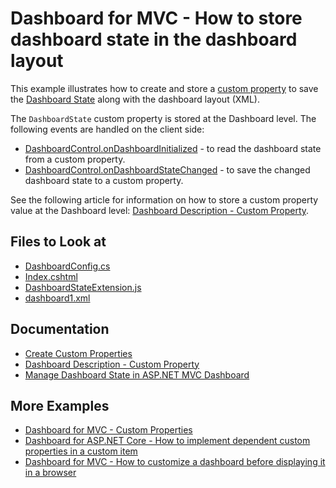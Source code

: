 # Dashboard for MVC - How to store dashboard state in the dashboard layout

This example illustrates how to create and store a [custom property](https://docs.devexpress.com/Dashboard/401702/web-dashboard/ui-elements-and-customization/create-custom-properties) to save the [Dashboard State](https://docs.devexpress.com/Dashboard/119765/web-dashboard/aspnet-mvc-dashboard-extension/manage-dashboard-state) along with the dashboard layout (XML).

The `DashboardState` custom property is stored at the Dashboard level. The following events are handled on the client side:

* [DashboardControl.onDashboardInitialized](https://docs.devexpress.com/Dashboard/js-DevExpress.Dashboard.DashboardControlOptions#js_devexpress_dashboard_dashboardcontroloptions_ondashboardinitialized) - to read the dashboard state from a custom property.
* [DashboardControl.onDashboardStateChanged](https://docs.devexpress.com/Dashboard/js-DevExpress.Dashboard.DashboardControlOptions#js_devexpress_dashboard_dashboardcontroloptions_ondashboardstatechanged) - to save the changed dashboard state to a custom property.

See the following article for information on how to store a custom property value at the Dashboard level: [Dashboard Description - Custom Property](https://docs.devexpress.com/Dashboard/401710/web-dashboard/ui-elements-and-customization/create-custom-properties/dashboard-description-custom-property).

<!-- default file list -->
## Files to Look at

* [DashboardConfig.cs](./CS/App_Start/DashboardConfig.cs)
* [Index.cshtml](./CS/Views/Home/Index.cshtml)
* [DashboardStateExtension.js](./CS/Scripts/DashboardStateExtension.js)
* [dashboard1.xml](./CS/App_Data/Dashboards/dashboard1.xml)

<!-- default file list end -->


## Documentation

- [Create Custom Properties](https://docs.devexpress.com/Dashboard/401702/web-dashboard/ui-elements-and-customization/create-custom-properties)
- [Dashboard Description - Custom Property](https://docs.devexpress.com/Dashboard/401710/web-dashboard/ui-elements-and-customization/create-custom-properties/dashboard-description-custom-property)
- [Manage Dashboard State in ASP.NET MVC Dashboard](https://docs.devexpress.com/Dashboard/119765/web-dashboard/aspnet-mvc-dashboard-extension/manage-dashboard-state)

## More Examples

- [Dashboard for MVC - Custom Properties](https://github.com/DevExpress-Examples/asp-net-mvc-dashboard-custom-properties-sample)
- [Dashboard for ASP.NET Core - How to implement dependent custom properties in a custom item](https://github.com/DevExpress-Examples/CustomItemDependentProperties)
- [Dashboard for MVC - How to customize a dashboard before displaying it in a browser](https://github.com/DevExpress-Examples/how-to-customize-a-dashboard-before-displaying-it-in-a-browser-t596822)
